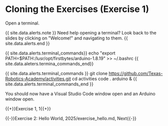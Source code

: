 # Cloning the Exercises (Exercise 1)

Open a terminal.


{{ site.data.alerts.note }}
Need help opening a terminal? Look back to the slides by clicking on "Welcome!" and navigating to them.
{{ site.data.alerts.end }}

{{ site.data.alerts.terminal_commands}}
echo "export PATH=$PATH:/lusr/opt/firstbytes/arduino-1.8.19" >> ~/.bashrc
{{ site.data.aleters.termina_commands_end}}

{{ site.data.alerts.terminal_commands }}
git clone https://github.com/Texas-Robotics-Academy/activities.git
cd activities
code .
arduino &
{{ site.data.alerts.terminal_commands_end }}

You should now have a Visual Studio Code window open and an Arduino window open.

{{+}}Exercise 1, 1{{+}}

{{-}}Exercise 2: Hello World, 2025/exercise_hello.md, Next{{-}}